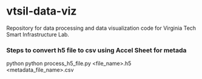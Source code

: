 # vtsil-data-viz
Repository for data processing and data visualization code for Virginia Tech Smart Infrastructure Lab.

### Steps to convert h5 file to csv using Accel Sheet for metada
  python python process_h5_file.py <file_name>.h5 <metadata_file_name>.csv

